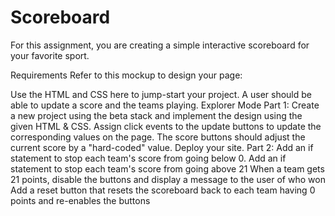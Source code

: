 # Scoreboard

For this assignment, you are creating a simple interactive scoreboard for your favorite sport.

Requirements
Refer to this mockup to design your page:

Use the HTML and CSS here to jump-start your project.
A user should be able to update a score and the teams playing.
Explorer Mode
Part 1:
Create a new project using the beta stack and implement the design using the given HTML & CSS.
Assign click events to the update buttons to update the corresponding values on the page. The score buttons should adjust the current score by a "hard-coded" value.
Deploy your site.
Part 2:
Add an if statement to stop each team's score from going below 0.
Add an if statement to stop each team's score from going above 21
When a team gets 21 points, disable the buttons and display a message to the user of who won
Add a reset button that resets the scoreboard back to each team having 0 points and re-enables the buttons
